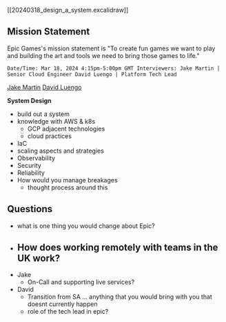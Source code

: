 [[20240318_design_a_system.excalidraw]]
## Mission Statement

Epic Games's mission statement is "To create fun games we want to play and building the art and tools we need to bring those games to life."

```
Date/Time: Mar 18, 2024 4:15pm-5:00pm GMT Interviewers: Jake Martin | Senior Cloud Engineer David Luengo | Platform Tech Lead
```

[Jake Martin](https://www.linkedin.com/in/jake-martin-81a81b24/)
[David Luengo](https://www.linkedin.com/in/david-rodr%C3%ADguez-luengo/)

**System Design**

- build out a system
- knowledge with AWS & k8s
	- GCP adjacent technologies
	- cloud practices
- IaC
- scaling aspects and strategies
- Observability 
- Security 
- Reliability
- How would you manage breakages
	- thought process around this

## Questions

- what is one thing you would change about Epic?
- How does working remotely with teams in the UK work?
	- 
- Jake
	- On-Call and supporting live services?
- David
	- Transition from SA ... anything that you would bring with you that doesnt currently happen
	- role of the tech lead in epic?